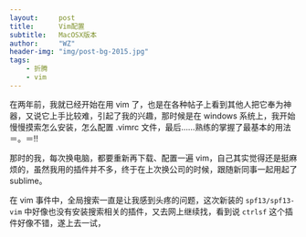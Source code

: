 ```yaml
---
layout:     post
title:      Vim配置
subtitle:   MacOSX版本
author:     "WZ"
header-img: "img/post-bg-2015.jpg"
tags:
    - 折腾
    - vim
---
```


在两年前，我就已经开始在用 vim 了，也是在各种帖子上看到其他人把它奉为神器，又说它上手比较难，引起了我的兴趣，那时候是在 windows 系统上，我开始慢慢摸索怎么安装，怎么配置 .vimrc 文件，最后……熟练的掌握了最基本的用法＝。＝!!

那时的我，每次换电脑，都要重新再下载、配置一遍 vim，自己其实觉得还是挺麻烦的，虽然我用的插件并不多，终于在上次换公司的时候，跟随新同事一起用起了 sublime。

在 vim 事件中，全局搜索一直是让我感到头疼的问题，这次新装的 `spf13/spf13-vim` 中好像也没有安装搜索相关的插件，又去网上继续找，看到说 `ctrlsf` 这个插件好像不错，遂上去一试，

